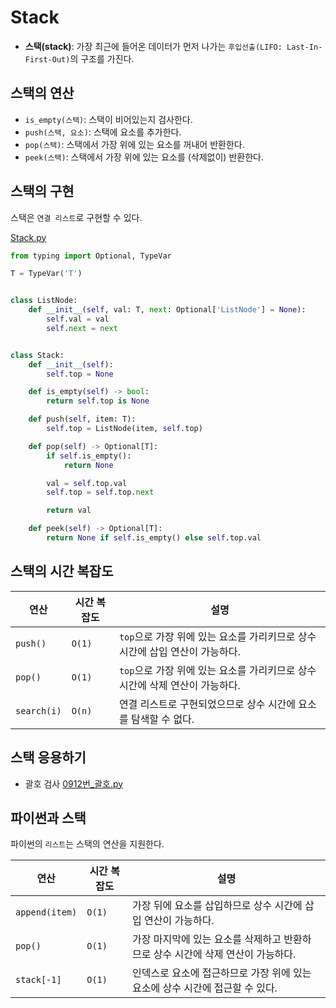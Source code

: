# Stack

- **스택(stack)**: 가장 최근에 들어온 데이터가 먼저 나가는 `후입선출(LIFO: Last-In-First-Out)`의 구조를 가진다.



## 스택의 연산

- `is_empty(스택)`: 스택이 비어있는지 검사한다.
- `push(스택, 요소)`: 스택에 요소를 추가한다.
- `pop(스택)`: 스택에서 가장 위에 있는 요소를 꺼내어 반환한다.
- `peek(스택)`: 스택에서 가장 위에 있는 요소를 (삭제없이) 반환한다.



## 스택의 구현

스택은 `연결 리스트`로 구현할 수 있다.

[Stack.py](https://github.com/leegwae/problem-solving/blob/main/stack/Stack.py)

```python
from typing import Optional, TypeVar

T = TypeVar('T')


class ListNode:
	def __init__(self, val: T, next: Optional['ListNode'] = None):
		self.val = val
		self.next = next


class Stack:
	def __init__(self):
		self.top = None

	def is_empty(self) -> bool:
		return self.top is None

	def push(self, item: T):
		self.top = ListNode(item, self.top)

	def pop(self) -> Optional[T]:
		if self.is_empty():
			return None

		val = self.top.val
		self.top = self.top.next

		return val

	def peek(self) -> Optional[T]:
		return None if self.is_empty() else self.top.val

```



## 스택의 시간 복잡도

| 연산        | 시간 복잡도 | 설명                                                         |
| ----------- | ----------- | ------------------------------------------------------------ |
| `push()`    | `O(1)`      | `top`으로 가장 위에 있는 요소를 가리키므로 상수 시간에 삽입 연산이 가능하다. |
| `pop()`     | `O(1)`      | `top`으로 가장 위에 있는 요소를 가리키므로 상수 시간에 삭제 연산이 가능하다. |
| `search(i)` | `O(n)`      | 연결 리스트로 구현되었으므로 상수 시간에 요소를 탐색할 수 없다. |



## 스택 응용하기

- 괄호 검사 [0912번_괄호.py](https://github.com/leegwae/problem-solving/blob/main/stack/9012_%EA%B4%84%ED%98%B8.py)



## 파이썬과 스택

파이썬의 `리스트`는 스택의 연산을 지원한다.



| 연산           | 시간 복잡도 | 설명                                                         |
| -------------- | ----------- | ------------------------------------------------------------ |
| `append(item)` | `O(1)`      | 가장 뒤에 요소를 삽입하므로 상수 시간에 삽입 연산이 가능하다. |
| `pop()`        | `O(1)`      | 가장 마지막에 있는 요소를 삭제하고 반환하므로 상수 시간에 삭제 연산이 가능하다. |
| `stack[-1]`    | `O(1)`      | 인덱스로 요소에 접근하므로 가장 위에 있는 요소에 상수 시간에 접근할 수 있다. |

